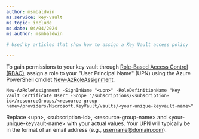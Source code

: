 ```yaml
---
author: msmbaldwin
ms.service: key-vault
ms.topic: include
ms.date: 04/04/2024
ms.author: msmbaldwin

# Used by articles that show how to assign a Key Vault access policy

---
```


To gain permissions to your key vault through [Role-Based Access Control (RBAC)](/azure/key-vault/general/rbac-guide), assign a role to your "User Principal Name" (UPN) using the Azure PowerShell cmdlet [New-AzRoleAssignment](/powershell/module/az.resources/new-azroleassignment).

```azurepowershell
New-AzRoleAssignment -SignInName "<upn>" -RoleDefinitionName "Key Vault Certificate User" -Scope "/subscriptions/<subscription-id>/resourceGroups/<resource-group-name>/providers/Microsoft.KeyVault/vaults/<your-unique-keyvault-name>"
```

Replace \<upn\>, \<subscription-id\>, \<resource-group-name\> and \<your-unique-keyvault-name\> with your actual values. Your UPN will typically be in the format of an email address (e.g., username@domain.com).
